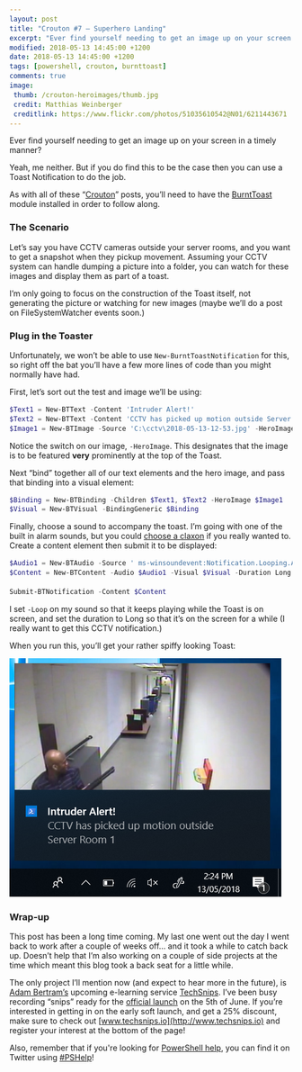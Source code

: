 ```yaml
---
layout: post
title: "Crouton #7 – Superhero Landing"
excerpt: "Ever find yourself needing to get an image up on your screen in a timely manner?"
modified: 2018-05-13 14:45:00 +1200
date: 2018-05-13 14:45:00 +1200
tags: [powershell, crouton, burnttoast]
comments: true
image:
 thumb: /crouton-heroimages/thumb.jpg
 credit: Matthias Weinberger
 creditlink: https://www.flickr.com/photos/51035610542@N01/6211443671
---
```


Ever find yourself needing to get an image up on your screen in a timely manner?

Yeah, me neither. But if you do find this to be the case then you can use a
Toast Notification to do the job.

As with all of these “[Crouton](https://king.geek.nz/tags/#crouton)” posts,
you’ll need to have the
[BurntToast](https://www.powershellgallery.com/packages/BurntToast) module
installed in order to follow along.

### The Scenario

Let’s say you have CCTV cameras outside your server rooms, and you want to get a
snapshot when they pickup movement. Assuming your CCTV system can handle dumping
a picture into a folder, you can watch for these images and display them as part
of a toast.

I’m only going to focus on the construction of the Toast itself, not generating
the picture or watching for new images (maybe we’ll do a post on
FileSystemWatcher events soon.)

### Plug in the Toaster

Unfortunately, we won’t be able to use `New-BurntToastNotification` for this,
so right off the bat you’ll have a few more lines of code than you might
normally have had.

First, let’s sort out the test and image we’ll be using:

```powershell
$Text1 = New-BTText -Content 'Intruder Alert!'
$Text2 = New-BTText -Content 'CCTV has picked up motion outside Server Room 1'
$Image1 = New-BTImage -Source 'C:\cctv\2018-05-13-12-53.jpg' -HeroImage
```

Notice the switch on our image, `-HeroImage`. This designates that the image
is to be featured **very** prominently at the top of the Toast.

Next “bind” together all of our text elements and the hero image, and pass that
binding into a visual element:

```powershell
$Binding = New-BTBinding -Children $Text1, $Text2 -HeroImage $Image1
$Visual = New-BTVisual -BindingGeneric $Binding
```

Finally, choose a sound to accompany the toast. I’m going with one of the built
in alarm sounds, but you could [choose a
claxon](https://king.geek.nz/2018/04/02/crouton-sounds/) if you really wanted
to. Create a content element then submit it to be displayed:

```powershell
$Audio1 = New-BTAudio -Source ' ms-winsoundevent:Notification.Looping.Alarm' -Loop
$Content = New-BTContent -Audio $Audio1 -Visual $Visual -Duration Long

Submit-BTNotification -Content $Content
```

I set `-Loop` on my sound so that it keeps playing while the Toast is on
screen, and set the duration to Long so that it’s on the screen for a while (I
really want to get this CCTV notification.)

When you run this, you’ll get your rather spiffy looking Toast:

[![Hero Image TOast](/images/crouton-heroimages/herotoast.png)](/images/crouton-heroimages/herotoast.png)

### Wrap-up

This post has been a long time coming. My last one went out the day I went back
to work after a couple of weeks off… and it took a while to catch back up.
Doesn’t help that I’m also working on a couple of side projects at the time
which meant this blog took a back seat for a little while.

The only project I’ll mention now (and expect to hear more in the future), is
[Adam Bertram’s](https://twitter.com/adbertram/) upcoming e-learning service
[TechSnips](http://techsnips.io). I’ve been busy recording “snips” ready for the
[official
launch](https://www.adamtheautomator.com/introducing-techsnips-a-new-it-screencast-learning-platform/)
on the 5th of June. If you’re interested in getting in on the early soft launch,
and get a 25% discount, make sure to check out
[www.techsnips.io](http://www.techsnips.io) and register your interest at the
bottom of the page!

Also, remember that if you're looking for [PowerShell
help](https://king.geek.nz/2018/03/20/pshelp-twitter/), you can find it on
Twitter using
[\#PSHelp](https://twitter.com/search?f=tweets&vertical=default&q=%23pshelp&src=typd)!
